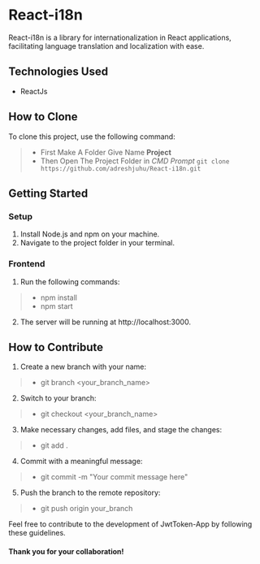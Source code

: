 # React-i18n
React-i18n is a library for internationalization in React applications, facilitating language translation and localization with ease.

## Technologies Used
- ReactJs

## How to Clone

To clone this project, use the following command:

> - First Make A Folder Give Name **Project**
> - Then Open The Project Folder in *CMD Prompt* `git clone https://github.com/adreshjuhu/React-i18n.git`

## Getting Started

### Setup

1. Install Node.js and npm on your machine.
2. Navigate to the project folder in your terminal.

### Frontend

1. Run the following commands:

> - npm install
> - npm start

2. The server will be running at http://localhost:3000.


## How to Contribute

1. Create a new branch with your name:

> - git branch <your_branch_name>

2. Switch to your branch:

> - git checkout <your_branch_name>

3. Make necessary changes, add files, and stage the changes:

> - git add .

4. Commit with a meaningful message:

> - git commit -m "Your commit message here"

5. Push the branch to the remote repository:

> - git push origin your_branch

Feel free to contribute to the development of JwtToken-App by following these guidelines. 

#### Thank you for your collaboration!
